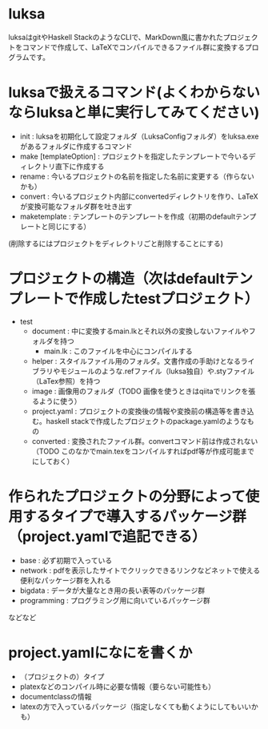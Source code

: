 # luksa
luksaはgitやHaskell StackのようなCLIで、MarkDown風に書かれたプロジェクトをコマンドで作成して、LaTeXでコンパイルできるファイル群に変換するプログラムです。

# luksaで扱えるコマンド(よくわからないならluksaと単に実行してみてください)
- init : luksaを初期化して設定フォルダ（LuksaConfigフォルダ）をluksa.exeがあるフォルダに作成するコマンド
- make  [templateOption] <projectName>: プロジェクトを指定したテンプレートで今いるディレクトリ直下に作成する
- rename <targetName>: 今いるプロジェクトの名前を指定した名前に変更する（作らないかも）
- convert : 今いるプロジェクト内部にconvertedディレクトリを作り、LaTeXが変換可能なフォルダ群を吐き出す
- maketemplate : テンプレートのテンプレートを作成（初期のdefaultテンプレートと同じにする）

(削除するにはプロジェクトをディレクトリごと削除することにする)

# プロジェクトの構造（次はdefaultテンプレートで作成したtestプロジェクト）
- test
    - document : 中に変換するmain.lkとそれ以外の変換しないファイルやフォルダを持つ
        - main.lk : このファイルを中心にコンパイルする
    - helper : スタイルファイル用のフォルダ。文書作成の手助けとなるライブラリやモジュールのような.refファイル（luksa独自）や.styファイル（LaTex参照）を持つ
    - image : 画像用のフォルダ（TODO 画像を使うときはqiitaでリンクを張るように使う）
    - project.yaml : プロジェクトの変換後の情報や変換前の構造等を書き込む。haskell stackで作成したプロジェクトのpackage.yamlのようなもの
    - converted : 変換されたファイル群。convertコマンド前は作成されない（TODO このなかでmain.texをコンパイルすればpdf等が作成可能までにしておく）

# 作られたプロジェクトの分野によって使用するタイプで導入するパッケージ群（project.yamlで追記できる）
- base : 必ず初期で入っている
- network : pdfを表示したサイトでクリックできるリンクなどネットで使える便利なパッケージ群を入れる
- bigdata : データが大量なとき用の長い表等のパッケージ群
- programming : プログラミング用に向いているパッケージ群

などなど

# project.yamlになにを書くか
- （プロジェクトの）タイプ
- platexなどのコンパイル時に必要な情報（要らない可能性も）
- documentclassの情報
- latexの方で入っているパッケージ（指定しなくても動くようにしてもいいかも）
